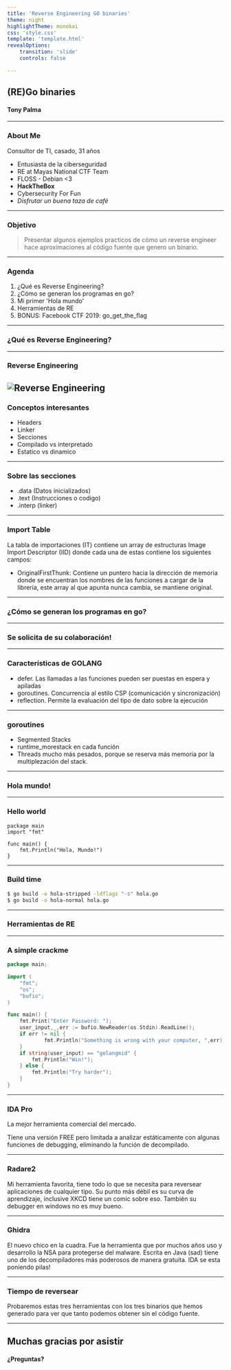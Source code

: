```yaml
---
title: 'Reverse Engineering GO binaries'
theme: night
highlightTheme: monokai
css: 'style.css'
template: 'template.html'
revealOptions:
    transition: 'slide'
    controls: false

---
```

<!-- .slide: data-background="./img/portada.png"; data-background-opacity="0.50";-->
## (RE)Go binaries
#### Tony Palma
---


<!-- .slide: style="text-align: left;" -->
### About Me

Consultor de TI, casado, 31 años

- Entusiasta de la ciberseguridad
- RE at Mayas National CTF Team
- FLOSS - Debian <3
- **HackTheBox**
- Cybersecurity For Fun
- *Disfrutar un buena taza de café*
---


### Objetivo

> Presentar algunos ejemplos practicos de cómo un reverse engineer hace aproximaciones al código fuente que genero un binario.
---


### Agenda
1. ¿Qué es Reverse Engineering?
2. ¿Cómo se generan los programas en go?
3. Mi primer 'Hola mundo'
4. Herramientas de RE
5. BONUS: Facebook CTF 2019: go\_get\_the\_flag
---


<!-- .slide: data-background="./img/titles.png"; -->
### ¿Qué es Reverse Engineering?
---


### Reverse Engineering
![Reverse Engineering](/img/Reverse_Engineering.gif)
---


### Conceptos interesantes
* Headers
* Linker
* Secciones
* Compilado vs interpretado
* Estatico vs dinamico
---


### Sobre las secciones
* .data (Datos inicializados)
* .text (Instrucciones o codigo)
* .interp (linker)
---


### Import Table
La tabla de importaciones (IT) contiene un array de estructuras Image Import Descriptor (IID) donde cada una de estas contiene los siguientes campos:
- OriginalFirstThunk: Contiene un puntero hacia la dirección de memoria donde se encuentran los nombres de las funciones a cargar de la librerı́a, este array al que apunta nunca cambia, se mantiene original.
---


<!-- .slide: data-background="./img/titles.png"; --> 
### ¿Cómo se generan los programas en go?
---


### Se solicita de su colaboración!
---


### Características de GOLANG
- defer. Las llamadas a las funciones pueden ser puestas en espera y apiladas
- goroutines. Concurrencia al estilo CSP (comunicación y sincronización)
- reflection. Permite la evaluación del tipo de dato sobre la ejecución
---


### goroutines
- Segmented Stacks
- runtime\_morestack en cada función
- Threads mucho más pesados, porque se reserva más memoria por la multiplezación del stack.
---


<!-- .slide: data-background="./img/titles.png"; -->
### Hola mundo!
---


### Hello world
```golang
package main
import "fmt"

func main() {
    fmt.Println("Hola, Mundo!")
}
```
---


### Build time
```bash
$ go build -o hola-stripped -ldflags "-s" hola.go
$ go build -o hola-normal hola.go
```
---


<!-- .slide: data-background="./img/titles.png"; -->
### Herramientas de RE
---


### A simple crackme
```go
package main;

import (
    "fmt";
    "os";
    "bufio";
)

func main() {
    fmt.Print("Enter Password: ");
    user_input,_,err := bufio.NewReader(os.Stdin).ReadLine();
    if err != nil {
            fmt.Println("Something is wrong with your computer, ",err);
    }
    if string(user_input) == "golangmid" {
        fmt.Println("Win!");
    } else {
        fmt.Println("Try harder");
    }
}
```
<!-- .element: class="stretch" style="font-size: 0.50em !important;" -->
---


### IDA Pro

La mejor herramienta comercial del mercado.

Tiene una versión FREE pero limitada a analizar estáticamente con algunas funciones de debugging, eliminando la función de decompilado.

---


### Radare2

Mi herramienta favorita, tiene todo lo que se necesita para reversear aplicaciones de cualquier tipo. Su punto más débil es su curva de aprendizaje, inclusive XKCD tiene un comic sobre eso. También su debugger en windows no es muy bueno.

---


### Ghidra

El nuevo chico en la cuadra. Fue la herramienta que por muchos años uso y desarrollo la NSA para protegerse del malware. Escrita en Java (sad) tiene uno de los decompiladores más poderosos de manera gratuita. IDA se esta poniendo pilas!

---


### Tiempo de reversear
Probaremos estas tres herramientas con los tres binarios que hemos generado para ver que tanto podemos obtener sin el código fuente.

---


## Muchas gracias por asistir
#### ¿Preguntas?
